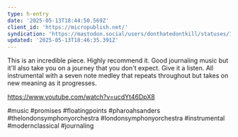 ```yaml
---
type: h-entry
date: '2025-05-13T18:44:50.569Z'
client_id: 'https://micropublish.net/'
syndication: 'https://mastodon.social/users/donthatedontkill/statuses/114502007678701409'
updated: '2025-05-13T18:46:35.391Z'
---
```

This is an incredible piece. Highly recommend it. Good journaling music but it'll also take you on a journey that you don't expect. Give it a listen. All instrumental with a seven note medley that repeats throughout but takes on new meaning as it progresses.

https://www.youtube.com/watch?v=ucdYt46DpX8

#music #promises #floatingpoints #pharoahsanders #thelondonsymphonyorchestra #londonsymphonyorchestra #instrumental #modernclassical #journaling
